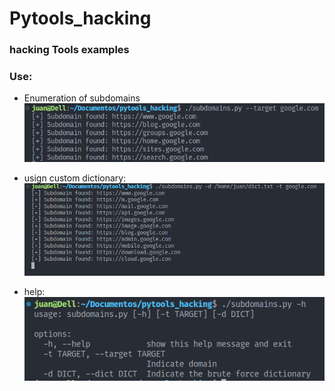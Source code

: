 # Pytools_hacking
### hacking Tools examples

### Use:

* Enumeration of subdomains
![](/imgs/subdomain.png "Example")

* usign custom dictionary:
![](/imgs/subdomains_custom_dict.png "Example Custom dict")
* help:
![](/imgs/help.png "help")